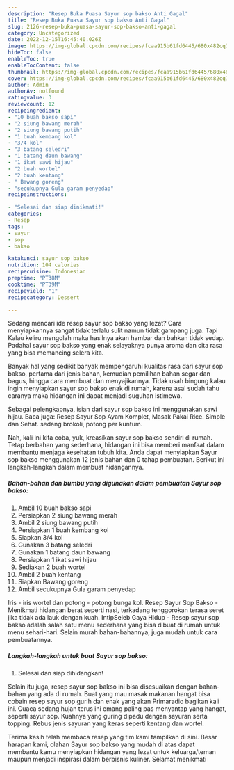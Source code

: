 ```yaml
---
description: "Resep Buka Puasa Sayur sop bakso Anti Gagal"
title: "Resep Buka Puasa Sayur sop bakso Anti Gagal"
slug: 2126-resep-buka-puasa-sayur-sop-bakso-anti-gagal
category: Uncategorized
date: 2022-12-15T16:45:40.026Z
image: https://img-global.cpcdn.com/recipes/fcaa915b61fd6445/680x482cq70/sayur-sop-bakso-foto-resep-utama.jpg
hideToc: false
enableToc: true
enableTocContent: false
thumbnail: https://img-global.cpcdn.com/recipes/fcaa915b61fd6445/680x482cq70/sayur-sop-bakso-foto-resep-utama.jpg
cover: https://img-global.cpcdn.com/recipes/fcaa915b61fd6445/680x482cq70/sayur-sop-bakso-foto-resep-utama.jpg
author: Admin
authorAv: notfound
ratingvalue: 3
reviewcount: 12
recipeingredient:
- "10 buah bakso sapi"
- "2 siung bawang merah"
- "2 siung bawang putih"
- "1 buah kembang kol"
- "3/4 kol"
- "3 batang seledri"
- "1 batang daun bawang"
- "1 ikat sawi hijau"
- "2 buah wortel"
- "2 buah kentang"
- " Bawang goreng"
- "secukupnya Gula garam penyedap"
recipeinstructions:

- "Selesai dan siap dinikmati!"
categories:
- Resep
tags:
- sayur
- sop
- bakso

katakunci: sayur sop bakso 
nutrition: 104 calories
recipecuisine: Indonesian
preptime: "PT38M"
cooktime: "PT39M"
recipeyield: "1"
recipecategory: Dessert

---
```



Sedang mencari ide resep sayur sop bakso yang lezat? Cara menyiapkannya sangat tidak terlalu sulit namun tidak gampang juga. Tapi Kalau keliru mengolah maka hasilnya akan hambar dan bahkan tidak sedap. Padahal sayur sop bakso yang enak selayaknya punya aroma dan cita rasa yang bisa memancing selera kita.


Banyak hal yang sedikit banyak mempengaruhi kualitas rasa dari sayur sop bakso, pertama dari jenis bahan, kemudian pemilihan bahan segar dan bagus, hingga cara membuat dan menyajikannya. Tidak usah bingung kalau ingin menyiapkan sayur sop bakso enak di rumah, karena asal sudah tahu caranya maka hidangan ini dapat menjadi suguhan istimewa.

Sebagai pelengkapnya, isian dari sayur sop bakso ini menggunakan sawi hijau. Baca juga: Resep Sayur Sop Ayam Komplet, Masak Pakai Rice. Simple dan Sehat. sedang brokoli, potong per kuntum.


Nah, kali ini kita coba, yuk, kreasikan sayur sop bakso sendiri di rumah. Tetap berbahan yang sederhana, hidangan ini bisa memberi manfaat dalam membantu menjaga kesehatan tubuh kita. Anda dapat menyiapkan Sayur sop bakso menggunakan 12 jenis bahan dan 0 tahap pembuatan. Berikut ini langkah-langkah dalam membuat hidangannya.

<!--inarticleads1-->

##### Bahan-bahan dan bumbu yang digunakan dalam pembuatan Sayur sop bakso:

1. Ambil 10 buah bakso sapi
1. Persiapkan 2 siung bawang merah
1. Ambil 2 siung bawang putih
1. Persiapkan 1 buah kembang kol
1. Siapkan 3/4 kol
1. Gunakan 3 batang seledri
1. Gunakan 1 batang daun bawang
1. Persiapkan 1 ikat sawi hijau
1. Sediakan 2 buah wortel
1. Ambil 2 buah kentang
1. Siapkan  Bawang goreng
1. Ambil secukupnya Gula garam penyedap


Iris - iris wortel dan potong - potong bunga kol. Resep Sayur Sop Bakso - Menikmati hidangan berat seperti nasi, terkadang tenggorokan terasa seret jika tidak ada lauk dengan kuah. IntipSeleb Gaya Hidup - Resep sayur sop bakso adalah salah satu menu sederhana yang bisa dibuat di rumah untuk menu sehari-hari. Selain murah bahan-bahannya, juga mudah untuk cara pembuatannya. 

<!--inarticleads2-->

##### Langkah-langkah untuk buat Sayur sop bakso:


1. Selesai dan siap dihidangkan!

Selain itu juga, resep sayur sop bakso ini bisa disesuaikan dengan bahan-bahan yang ada di rumah. Buat yang mau masak makanan hangat bisa cobain resep sayur sop gurih dan enak yang akan Primaradio bagikan kali ini. Cuaca sedang hujan terus ini emang paling pas menyantap yang hangat, seperti sayur sop. Kuahnya yang guring dipadu dengan sayuran serta topping. Rebus jenis sayuran yang keras seperti kentang dan wortel. 

Terima kasih telah membaca resep yang tim kami tampilkan di sini. Besar harapan kami, olahan Sayur sop bakso yang mudah di atas dapat membantu kamu menyiapkan hidangan yang lezat untuk keluarga/teman maupun menjadi inspirasi dalam berbisnis kuliner. Selamat menikmati
